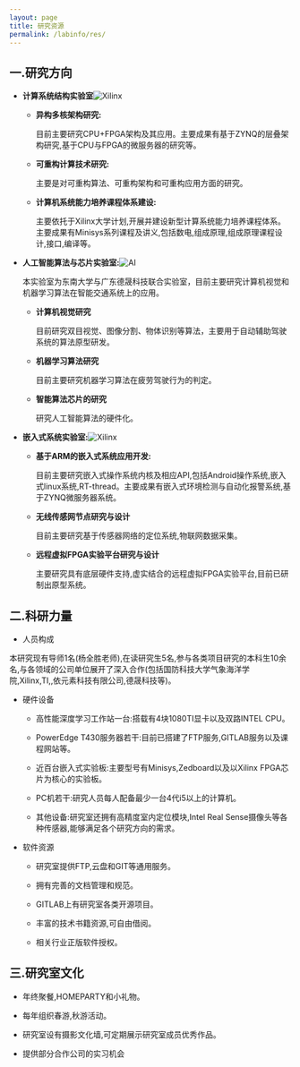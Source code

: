 ```yaml
---
layout: page
title: 研究资源
permalink: /labinfo/res/
---
```


## 一.研究方向

* **计算系统结构实验室**![Xilinx](/WebPage/assets/img/SEU_TI.jpg)
	* **异构多核架构研究:**
 
		目前主要研究CPU+FPGA架构及其应用。主要成果有基于ZYNQ的层叠架构研究,基于CPU与FPGA的微服务器的研究等。

	* **可重构计算技术研究:**

		主要是对可重构算法、可重构架构和可重构应用方面的研究。

	* **计算机系统能力培养课程体系建设:**

		主要依托于Xilinx大学计划,开展并建设新型计算系统能力培养课程体系。主要成果有Minisys系列课程及讲义,包括数电,组成原理,组成原理课程设计,接口,编译等。

* **人工智能算法与芯片实验室:**![AI](/WebPage/assets/img/人工智能实验室.jpg)

	本实验室为东南大学与广东德晟科技联合实验室，目前主要研究计算机视觉和机器学习算法在智能交通系统上的应用。

	* **计算机视觉研究**

		目前研究双目视觉、图像分割、物体识别等算法，主要用于自动辅助驾驶系统的算法原型研发。

	* **机器学习算法研究**

		目前主要研究机器学习算法在疲劳驾驶行为的判定。

	* **智能算法芯片的研究**
		
		研究人工智能算法的硬件化。 
	
	

* **嵌入式系统实验室:**![Xilinx](/WebPage/assets/img/计算机系统能力培养示范中心.JPG)
	* **基于ARM的嵌入式系统应用开发:**

		目前主要研究嵌入式操作系统内核及相应API,包括Android操作系统,嵌入式linux系统,RT-thread。主要成果有嵌入式环境检测与自动化报警系统,基于ZYNQ微服务器系统。

	* **无线传感网节点研究与设计**
		
		目前主要研究基于传感器网络的定位系统,物联网数据采集。

	* **远程虚拟FPGA实验平台研究与设计**
		
		主要研究具有底层硬件支持,虚实结合的远程虚拟FPGA实验平台,目前已研制出原型系统。
 

## 二.科研力量

*  人员构成 

  本研究现有导师1名(杨全胜老师),在读研究生5名,参与各类项目研究的本科生10余名,与各领域的公司单位展开了深入合作(包括国防科技大学气象海洋学院,Xilinx,TI,,依元素科技有限公司,德晟科技等)。

* 硬件设备

    * 高性能深度学习工作站一台:搭载有4块1080TI显卡以及双路INTEL CPU。

   * PowerEdge T430服务器若干:目前已搭建了FTP服务,GITLAB服务以及课程网站等。

    * 近百台嵌入式实验板:主要型号有Minisys,Zedboard以及以Xilinx FPGA芯片为核心的实验板。
 
   * PC机若干:研究人员每人配备最少一台4代i5以上的计算机。
 
    * 其他设备:研究室还拥有高精度室内定位模块,Intel Real Sense摄像头等各种传感器,能够满足各个研究方向的需求。

* 软件资源

	* 研究室提供FTP,云盘和GIT等通用服务。

	* 拥有完善的文档管理和规范。

	* GITLAB上有研究室各类开源项目。

	* 丰富的技术书籍资源,可自由借阅。

	* 相关行业正版软件授权。


## 三.研究室文化

* 年终聚餐,HOMEPARTY和小礼物。
    
* 每年组织春游,秋游活动。

* 研究室设有摄影文化墙,可定期展示研究室成员优秀作品。
	
* 提供部分合作公司的实习机会


